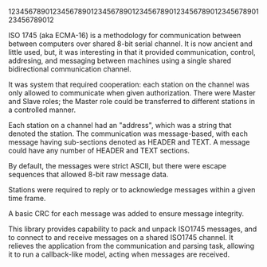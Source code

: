 123456789012345678901234567890123456789012345678901234567890123456789012

ISO 1745 (aka ECMA-16) is a methodology for communication between
between computers over shared 8-bit serial channel. It is now ancient
and little
used, but, it was interesting in that it provided communication,
control, addresing, and messaging between machines using a single
shared bidirectional communication channel.

It was system that required cooperation: each station on the channel
was only allowed to communicate when given authorization.  There were
Master and Slave roles; the Master role could be transferred to
different stations in a controlled manner.

Each station on a channel had an "address", which was a string that
denoted the station.  The communication was message-based, with 
each message having sub-sections denoted as HEADER and TEXT.
A message could have any number of HEADER and TEXT sections.

By default, the messages were strict ASCII, but there were escape
sequences that allowed 8-bit raw message data.

Stations were required to reply or to acknowledge messages within
a given time frame.

A basic CRC for each message was added to ensure message integrity.

This library provides capability to pack and unpack ISO1745 messages,
and to connect to and receive messages on a shared ISO1745 channel.
It relieves the application from the communication and parsing task,
allowing it to run a callback-like model, acting when messages are
received.
